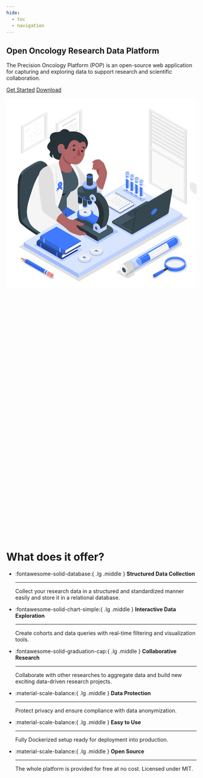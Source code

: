 ```yaml
---
hide:
  - toc
  - navigation
---
```


<section class="home">
  <div class="description">
    <h1 class="title">
      Open <span class="gradient-text">Oncology Research</span> Data Platform
    </h1>
    <p class="paragraph">
      The Precision Oncology Platform (POP) is an open-source web application for capturing and exploring data to support research and scientific collaboration.
    </p>
    <p>
      <a class="md-button md-button--primary" href="./get-started/installation/">Get Started</a>
      <a class="md-button md-button--secondary" href="#">Download</a>
    </p>
  </div>

  <img src="./assets/img/banner.svg" />

  <div class="banner-background">

  <svg viewBox="0 0 680 416" xmlns="http://www.w3.org/2000/svg" xmlns:xlink="http://www.w3.org/1999/xlink" class="w-full"
    style="color: rgb(64, 123, 255);">
  
  <g fill-rule="evenodd">
      <path opacity=".1" d="M319.883 7C301.96 44.568 306.667 82.98 334 122.238c41 58.887 138.227 21.23 183.906 98.434 30.453 51.469 82.151 79.28 155.094 83.433V7H319.883z" fill="currentColor"></path>
  </g>

  </svg>

  </div>

  <div class="banner-background">

  <svg viewBox="0 0 680 416" xmlns="http://www.w3.org/2000/svg" xmlns:xlink="http://www.w3.org/1999/xlink" class="w-full"
    style="color: rgb(64, 123, 255);">
  
  <g fill-rule="evenodd">
      <path opacity=".1" d="M319.883 7C301.96 44.568 306.667 82.98 334 122.238c41 58.887 138.227 21.23 183.906 98.434 30.453 51.469 82.151 79.28 155.094 83.433V7H319.883z" fill="currentColor"></path>
  </g>

  </svg>

  </div>
</section>

<div markdown class="key-features-container">

  <h1>What does it offer?</h1>

  <div class="key-features grid cards" markdown>

  -   :fontawesome-solid-database:{ .lg .middle } __Structured Data Collection__

      ---

      Collect your research data in a structured and standardized manner easily and store it in a relational database.

  -   :fontawesome-solid-chart-simple:{ .lg .middle } __Interactive Data Exploration__

      ---

      Create cohorts and data queries with real-time filtering and visualization tools.

  -   :fontawesome-solid-graduation-cap:{ .lg .middle } __Collaborative Research__

      ---

      Collaborate with other researches to aggregate data and build new exciting data-driven research projects.  


  -   :material-scale-balance:{ .lg .middle } __Data Protection__

      ---

      Protect privacy and ensure compliance with data anonymization.


  -   :material-scale-balance:{ .lg .middle } __Easy to Use__

      ---

      Fully Dockerized setup ready for deployment into production.

  -   :material-scale-balance:{ .lg .middle } __Open Source__

      ---

      The whole platform is provided for free at no cost. Licensed under MIT.


  </div>

</div>
